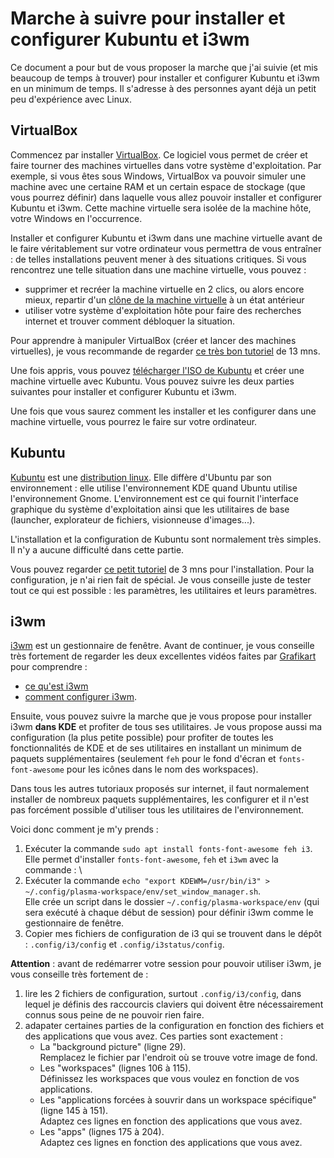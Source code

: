 # Marche à suivre pour installer et configurer Kubuntu et i3wm

Ce document a pour but de vous proposer la marche que j'ai suivie (et mis beaucoup de temps à trouver) pour installer et configurer Kubuntu et i3wm en un minimum de temps. Il s'adresse à des personnes ayant déjà un petit peu d'expérience avec Linux.

## VirtualBox

Commencez par installer [VirtualBox](https://www.virtualbox.org/). Ce logiciel vous permet de créer et faire tourner des machines virtuelles dans votre système d'exploitation. Par exemple, si vous êtes sous Windows, VirtualBox va pouvoir simuler une machine avec une certaine RAM et un certain espace de stockage (que vous pourrez définir) dans laquelle vous allez pouvoir installer et configurer Kubuntu et i3wm. Cette machine virtuelle sera isolée de la machine hôte, votre Windows en l'occurrence.

Installer et configurer Kubuntu et i3wm dans une machine virtuelle avant de le faire véritablement sur votre ordinateur vous permettra de vous entraîner : de telles installations peuvent mener à des situations critiques. Si vous rencontrez une telle situation dans une machine virtuelle, vous pouvez :
- supprimer et recréer la machine virtuelle en 2 clics, ou alors encore mieux, repartir d'un [clône de la machine virtuelle](http://www.6ma.fr/astuce/comment+cloner+une+machine+virtuelle+sur+virtualbox-329) à un état antérieur
- utiliser votre système d'exploitation hôte pour faire des recherches internet et trouver comment débloquer la situation.

Pour apprendre à manipuler VirtualBox (créer et lancer des machines virtuelles), je vous recommande de regarder [ce très bon tutoriel](https://www.youtube.com/watch?v=sB_5fqiysi4) de 13 mns.

Une fois appris, vous pouvez [télécharger l'ISO de Kubuntu](https://kubuntu.org/getkubuntu/) et créer une machine virtuelle avec Kubuntu. Vous pouvez suivre les deux parties suivantes pour installer et configurer Kubuntu et i3wm.

Une fois que vous saurez comment les installer et les configurer dans une machine virtuelle, vous pourrez le faire sur votre ordinateur.

## Kubuntu

[Kubuntu](https://kubuntu.org/) est une [distribution linux](https://fr.wikipedia.org/wiki/Distribution_Linux). Elle diffère d'Ubuntu par son environnement : elle utilise l'environnement KDE quand Ubuntu utilise l'environnement Gnome. L'environnement est ce qui fournit l'interface graphique du système d'exploitation ainsi que les utilitaires de base (launcher, explorateur de fichiers, visionneuse d'images...).

L'installation et la configuration de Kubuntu sont normalement très simples. Il n'y a aucune difficulté dans cette partie.

Vous pouvez regarder [ce petit tutoriel](https://www.youtube.com/watch?v=MfEehZFv5Y8&t=141s) de 3 mns pour l'installation. Pour la configuration, je n'ai rien fait de spécial. Je vous conseille juste de tester tout ce qui est possible : les paramètres, les utilitaires et leurs paramètres.

## i3wm

[i3wm](https://i3wm.org/) est un gestionnaire de fenêtre. Avant de continuer, je vous conseille très fortement de regarder les deux excellentes vidéos faites par [Grafikart](https://www.grafikart.fr/) pour comprendre :
- [ce qu'est i3wm](https://www.youtube.com/watch?v=oHbJK6r2Xwo)
- [comment configurer i3wm](https://www.youtube.com/watch?v=J07s8C8IvT4).

Ensuite, vous pouvez suivre la marche que je vous propose pour installer i3wm **dans KDE** et profiter de tous ses utilitaires. Je vous propose aussi ma configuration (la plus petite possible) pour profiter de toutes les fonctionnalités de KDE et de ses utilitaires en installant un minimum de paquets supplémentaires (seulement `feh` pour le fond d'écran et `fonts-font-awesome` pour les icônes dans le nom des workspaces).

Dans tous les autres tutoriaux proposés sur internet, il faut normalement installer de nombreux paquets supplémentaires, les configurer et il n'est pas forcément possible d'utiliser tous les utilitaires de l'environnement.

Voici donc comment je m'y prends :

1. Exécuter la commande `sudo apt install fonts-font-awesome feh i3`. \
Elle permet d'installer `fonts-font-awesome`, `feh` et `i3wm` avec la commande : \
2. Exécuter la commande `echo "export KDEWM=/usr/bin/i3" > ~/.config/plasma-workspace/env/set_window_manager.sh`. \
Elle crée un script dans le dossier `~/.config/plasma-workspace/env` (qui sera exécuté à chaque début de session) pour définir i3wm comme le gestionnaire de fenêtre.
3. Copier mes fichiers de configuration de i3 qui se trouvent dans le dépôt : `.config/i3/config` et `.config/i3status/config`.

**Attention** : avant de redémarrer votre session pour pouvoir utiliser i3wm, je vous conseille très fortement de :
1. lire les 2 fichiers de configuration, surtout `.config/i3/config`, dans lequel je définis des raccourcis claviers qui doivent être nécessairement connus sous peine de ne pouvoir rien faire.
2. adapater certaines parties de la configuration en fonction des fichiers et des applications que vous avez. Ces parties sont exactement :
    - La "background picture" (ligne 29). \
    Remplacez le fichier par l'endroit où se trouve votre image de fond.
    - Les "workspaces" (lignes 106 à 115). \
    Définissez les workspaces que vous voulez en fonction de vos applications.
    - Les "applications forcées à souvrir dans un workspace spécifique" (ligne 145 à 151). \
    Adaptez ces lignes en fonction des applications que vous avez.
    - Les "apps" (lignes 175 à 204). \
    Adaptez ces lignes en fonction des applications que vous avez.
